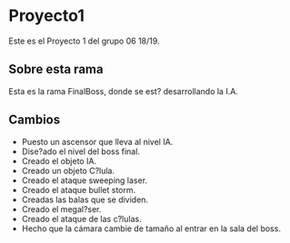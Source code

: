 ﻿# Proyecto1

Este es el Proyecto 1 del grupo 06 18/19.

## Sobre esta rama

Esta es la rama FinalBoss, donde se est? desarrollando la I.A.

## Cambios

- Puesto un ascensor que lleva al nivel IA.
- Dise?ado el nivel del boss final.
- Creado el objeto IA.
- Creado un objeto C?lula.
- Creado el ataque sweeping laser.
- Creado el ataque bullet storm.
- Creadas las balas que se dividen.
- Creado el megal?ser.
- Creado el ataque de las c?lulas.
- Hecho que la cámara cambie de tamaño al entrar en la sala del boss.